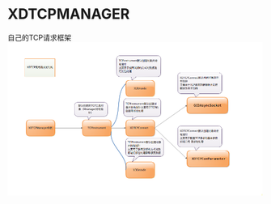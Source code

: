 # XDTCPMANAGER
自己的TCP请求框架
![结构图](https://github.com/Xiadian/XDTCPMANAGER/blob/master/README.rtfd/classPic.png)
